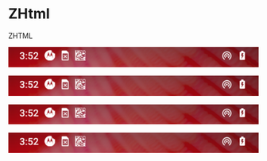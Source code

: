 

# ZHtml

ZHTML



<img src="../../zimage/test/systembar_hotspot_1.png">

![systembar_hotspot_1](../../zimage/test/systembar_hotspot_1.png)



![systembar_hotspot_1](../../zimage/test/lay2/systembar_hotspot_1.png)







![systembar_hotspot_1](../../zimage/test/lay2/lay3/systembar_hotspot_1.png)